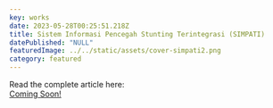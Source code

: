 ```yaml
---
key: works
date: 2023-05-28T00:25:51.218Z
title: Sistem Informasi Pencegah Stunting Terintegrasi (SIMPATI)
datePublished: "NULL"
featuredImage: ../../static/assets/cover-simpati2.png
category: featured
---
```

Read the complete article here:
<br/>
<a type="button" href="#!" class="py-3 px-6 bg-gray-900 text-white rounded-2xl text-base font-semibold transition delay-50 duration-300">Coming Soon!</a>
</center>